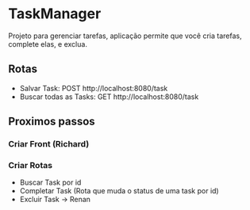 # TaskManager

Projeto para gerenciar tarefas,  aplicação permite que você cria tarefas, complete elas, e exclua.

## Rotas

- Salvar Task: POST http://localhost:8080/task
- Buscar todas as Tasks: GET http://localhost:8080/task

## Proximos passos

### Criar Front (Richard)

### Criar Rotas
- Buscar Task por id
- Completar Task (Rota que muda o status de uma task por id)
- Excluir Task -> Renan

